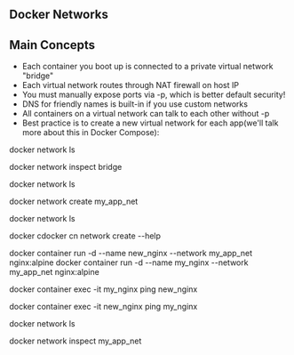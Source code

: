 ## Docker Networks

## Main Concepts
- Each container you boot up is connected to a private virtual network "bridge"
- Each virtual network routes through NAT firewall on host IP
- You must manually expose ports via -p, which is better default security! 
- DNS for friendly names is built-in if you use custom networks 
- All containers on a virtual network can talk to each other without -p
- Best practice is to create a new virtual network for each app(we'll talk more about this in Docker Compose):

docker network ls

docker network inspect bridge

docker network ls

docker network create my_app_net

docker network ls

docker cdocker cn network create --help

docker container run -d --name new_nginx --network my_app_net nginx:alpine
docker container run -d --name my_nginx --network my_app_net nginx:alpine

docker container exec -it my_nginx ping new_nginx

docker container exec -it new_nginx ping my_nginx

docker network ls

docker network inspect my_app_net